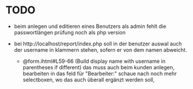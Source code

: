 # TODO


- beim anlegen und editieren eines Benutzers als admin fehlt die passwortlängen prüfung noch als php version

- bei http://localhost/report/index.php soll in der benutzer auswal auch der username in klammern stehen, sofern er von dem namen abweicht.
    - @form.ihtml#L59-66 (Build display name with username in parentheses if different) das muss auch beim kunden anlegen, bearbeiten in das feld für "Bearbeiter:" schaue nach noch mehr selectboxen, wo das auch überall ergänzt werden soll, 